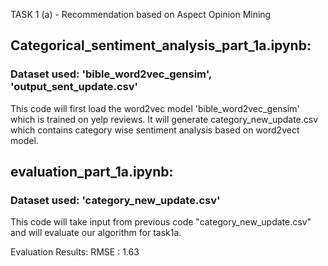 TASK 1 (a) - Recommendation based on Aspect Opinion Mining 


## Categorical_sentiment_analysis_part_1a.ipynb:

### Dataset used: 'bible_word2vec_gensim', 'output_sent_update.csv'

This code will first load the word2vec model 'bible_word2vec_gensim' which is trained on yelp reviews.
It will generate category_new_update.csv which contains category wise sentiment analysis based on word2vect model.

 ## evaluation_part_1a.ipynb:
 
 ### Dataset used: 'category_new_update.csv'

This code will take input from previous code "category_new_update.csv" and will evaluate our algorithm for task1a.

Evaluation Results: RMSE : 1.63
